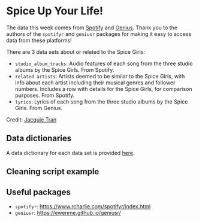 
<!-- README.md is generated from README.Rmd. Edit this file then knit to .md -->

# Spice Up Your Life!

The data this week comes from [Spotify](https://www.spotify.com) and
[Genius](https://www.genius.com). Thank you to the authors of the
`spotifyr` and `geniusr` packages for making it easy to access data from
these platforms!

There are 3 data sets about or related to the Spice Girls:

-   `studio_album_tracks`: Audio features of each song from the three
    studio albums by the Spice Girls. From Spotify.
-   `related artists`: Artists deemed to be similar to the Spice Girls,
    with info about each artist including their musical genres and
    follower numbers. Includes a row with details for the Spice Girls,
    for comparison purposes. From Spotify.
-   `lyrics`: Lyrics of each song from the three studio albums by the
    Spice Girls. From Genius.

Credit: [Jacquie Tran](https://www.twitter.com/jacquietran)

## Data dictionaries

A data dictionary for each data set is provided
[here](https://github.com/jacquietran/spice_girls_data/blob/main/data_dictionaries.md).

## Cleaning script example

## Useful packages

-   `spotifyr`: <https://www.rcharlie.com/spotifyr/index.html>
-   `geniusr`: <https://ewenme.github.io/geniusr/>
